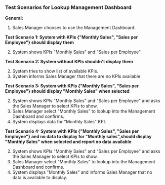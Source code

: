 ### **Test Scenarios for Lookup Management Dashboard**

**General:**
1. Sales Manager chooses to use the Management Dashboard.

**Test Scenario 1: System with KPIs {"Monthly Sales", "Sales per Employee"} should display them**

2. System shows KPIs "Monthly Sales" and "Sales per Employee".

**Test Scenario 2: System without KPIs shouldn't display them**

2. System tries to show list of available KPIs.
3. System informs Sales Manager that there are no KPIs available 

**Test Scenario 3: System with KPIs {"Monthly Sales", "Sales per Employee"} should display "Monthly Sales" when selected**

2. System shows KPIs "Monthly Sales" and "Sales per Employee" and asks the Sales Manager to select KPIs to show.
3. Sales Manager select "Monthly Sales" to lookup into the Management Dashboard and confirms.
4. System displays data for "Monthly Sales" KPI.

**Test Scenario 4: System with KPIs {"Monthly Sales", "Sales per Employee"} and no data to display for "Monthly sales",should display "Monthly Sales" when selected and report no data available**

2. System shows KPIs "Monthly Sales" and "Sales per Employee" and asks the Sales Manager to select KPIs to show.
3. Sales Manager select "Monthly Sales" to lookup into the Management Dashboard and confirms.
4. System displays "Monthly Sales" and informs Sales Manager that no data is available to display.
